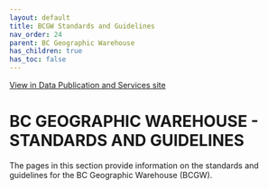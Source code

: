 ```yaml
---
layout: default
title: BCGW Standards and Guidelines
nav_order: 24
parent: BC Geographic Warehouse
has_children: true
has_toc: false
---
```

[View in Data Publication and Services site](https://bcgov.github.io/data-publication/pages/dsg_bcgw.md)

# BC GEOGRAPHIC WAREHOUSE - STANDARDS AND GUIDELINES

The pages in this section provide information on the standards and guidelines for the BC Geographic Warehouse (BCGW). 
